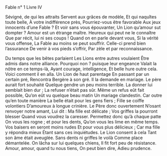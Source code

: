 Fable n° 1
Livre IV

Sévigné, de qui les attraits
Servent aux grâces de modèle,
Et qui naquîtes toute belle,
À votre indifférence près,
Pourriez-vous être favorable
Aux jeux innocents d’une Fable ?
Et voir sans vous épouvanter,
Un Lion qu’amour sut dompter ?
Amour est un étrange maître.
Heureux qui peut ne le connaître
Que par récit, lui ni ses coups !
Quand on en parle devant vous,
Si la vérité vous offense,
La Fable au moins se peut souffrir.
Celle-ci prend bien l’assurance
De venir à vos pieds s’offrir,
Par zèle et par reconnaissance.

Du temps que les bêtes parlaient
Les Lions entre autres voulaient
Être admis dans notre alliance.
Pourquoi non ? puisque leur engeance
Valait la nôtre en ce temps-là,
Ayant courage, intelligence,
Et belle hure outre cela.
Voici comment il en alla.
Un Lion de haut parentage
En passant par un certain pré,
Rencontra Bergère à son gré.
Il la demande en mariage.
Le père aurait fort souhaité
Quelque gendre un peu moins terrible.
La donner lui semblait bien dur ;
La refuser n’était pas sûr.
Même un refus eût fait possible,
Qu’on eût vu quelque beau matin
Un mariage clandestin.
Car outre qu’en toute manière
La belle était pour les gens fiers ;
Fille se coiffe volontiers
D’amoureux à longue crinière.
Le Père donc ouvertement
N’osant renvoyer notre amant,
Lui dit : Ma fille est délicate ;
Vos griffes la pourront blesser
Quand vous voudrez la caresser.
Permettez donc qu’à chaque patte
On vous les rogne ; et pour les dents,
Qu’on vous les lime en même temps.
Vos baisers en seront moins rudes
Et pour vous plus délicieux ;
Car ma fille y répondra mieux
Étant sans ces inquiétudes.
Le Lion consent à cela
Tant son âme était aveuglée.
Sans dents ni griffes le voilà
Comme place démantelée.
On lâcha sur lui quelques chiens,
Il fit fort peu de résistance.
Amour, amour, quand tu nous tiens,
On peut bien dire, Adieu prudence.
